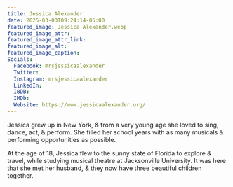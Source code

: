```yaml
---
title: Jessica Alexander
date: 2025-03-03T09:24:14-05:00
featured_image: Jessica-Alexander.webp
featured_image_attr: 
featured_image_attr_link: 
featured_image_alt: 
featured_image_caption: 
Socials:
  Facebook: mrsjessicaalexander
  Twitter: 
  Instagram: mrsjessicaalexander
  LinkedIn: 
  IBDB: 
  IMDb:
  Website: https://www.jessicaalexander.org/
---
```

Jessica grew up in New York, & from a very young age she loved to sing, dance, act, & perform. She filled her school years with as many musicals & performing opportunities as possible.

At the age of 18, Jessica flew to the sunny state of Florida to explore & travel, while studying musical theatre at Jacksonville University. It was here that she met her husband, & they now have three beautiful children together.